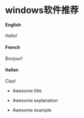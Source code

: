 # windows软件推荐



<!-- tabs:start -->

#### **English**

Hello!

#### **French**

Bonjour!

#### **Italian**

Ciao!

<!-- tabs:end -->

<!-- panels:start -->
<!-- div:title-panel -->

 - Awesome title

<!-- div:left-panel -->

 - Awesome explanation

<!-- div:right-panel -->


- Awesome example

<!-- panels:end -->


